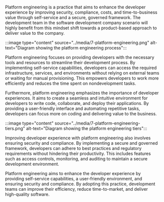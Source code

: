 Platform engineering is a practice that aims to enhance the developer experience by improving security, compliance, costs, and time-to-business value through self-service and a secure, governed framework. The development team in the software development company scenario will highly benefit from this mindset shift towards a product-based approach to deliver value to the company.

:::image type="content" source="../media/7-platform-engineering.png" alt-text="Diagram showing the platform engineering process":::

Platform engineering focuses on providing developers with the necessary tools and resources to streamline their development process. By implementing self-service capabilities, developers can access the required infrastructure, services, and environments without relying on external teams or waiting for manual provisioning. This empowers developers to work more efficiently and reduces the time spent on nondevelopment tasks.

Furthermore, platform engineering emphasizes the importance of developer experiences. It aims to create a seamless and intuitive environment for developers to write code, collaborate, and deploy their applications. By providing a user-friendly interface and automating repetitive tasks, developers can focus more on coding and delivering value to the business.

:::image type="content" source="../media/7-platform-engineering-tiers.png" alt-text="Diagram showing the platform engineering tiers":::

Improving developer experience with platform engineering also involves ensuring security and compliance. By implementing a secure and governed framework, developers can adhere to best practices and regulatory requirements without hindering their productivity. This includes features such as access controls, monitoring, and auditing to maintain a secure development environment.

Platform engineering aims to enhance the developer experience by providing self-service capabilities, a user-friendly environment, and ensuring security and compliance. By adopting this practice, development teams can improve their efficiency, reduce time-to-market, and deliver high-quality software.
